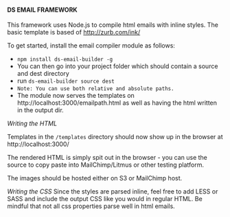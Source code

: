 #### DS EMAIL FRAMEWORK ####


This framework uses Node.js to compile html emails with inline styles. The basic template is based of http://zurb.com/ink/


To get started, install the email compiler module as follows:

* ```npm install ds-email-builder -g```
* You can then go into your project folder which should contain a source and dest directory
* run ```ds-email-builder source dest```
* `Note: You can use both relative and absolute paths.`
* The module now serves the templates on http://localhost:3000/emailpath.html as well as having the html written in the output dir.


*Writing the HTML*

Templates in the `/templates` directory should now show up in the browser at http://localhost:3000/

The rendered HTML is simply spit out in the browser - you can use the source to copy paste into MailChimp/Litmus or other testing platform.

The images should be hosted either on S3 or MailChimp host.

*Writing the CSS*
Since the styles are parsed inline, feel free to add LESS or SASS and include the output CSS like you would in regular HTML. Be mindful that not all css properties parse well in html emails.

